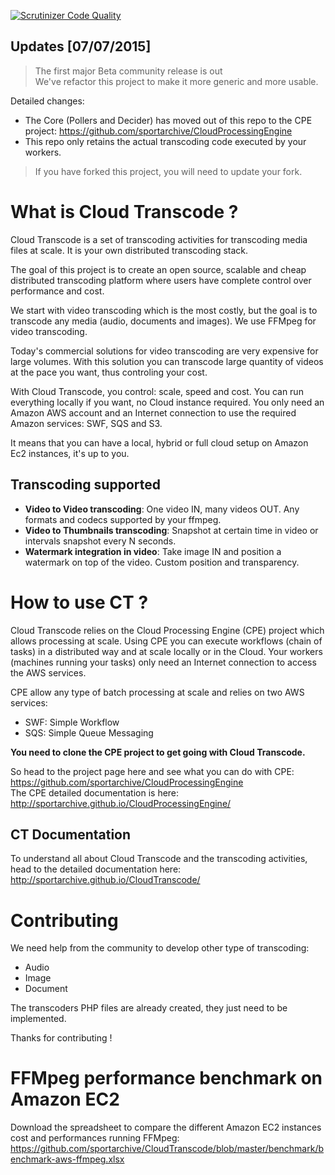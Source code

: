 [![Scrutinizer Code Quality](https://scrutinizer-ci.com/g/sportarchive/CloudTranscode/badges/quality-score.png?b=master)](https://scrutinizer-ci.com/g/sportarchive/CloudTranscode/?branch=master)

## Updates [07/07/2015]
> The first major Beta community release is out<br>
> We've refactor this project to make it more generic and more usable.

Detailed changes:
   - The Core (Pollers and Decider) has moved out of this repo to the CPE project: https://github.com/sportarchive/CloudProcessingEngine
   - This repo only retains the actual transcoding code executed by your workers.

> If you have forked this project, you will need to update your fork.

# What is Cloud Transcode ?
Cloud Transcode is a set of transcoding activities for transcoding media files at scale. It is your own distributed transcoding stack.

The goal of this project is to create an open source, scalable and cheap distributed transcoding platform where users have complete control over
performance and cost. 

We start with video transcoding which is the most costly, but the goal is to transcode any media (audio, documents and images). We use FFMpeg for video transcoding.

Today's commercial solutions for video transcoding are very expensive for large volumes. With this solution you can transcode large quantity of videos at the pace you want, thus controling your cost. 

With Cloud Transcode, you control: scale, speed and cost. You can run everything locally if you want, no Cloud instance required. You only need an Amazon AWS account and an Internet connection to use the required Amazon services: SWF, SQS and S3. 

It means that you can have a local, hybrid or full cloud setup on Amazon Ec2 instances, it's up to you.

## Transcoding supported

   - **Video to Video transcoding**: One video IN, many videos OUT. Any formats and codecs supported by your ffmpeg.
   - **Video to Thumbnails transcoding**: Snapshot at certain time in video or intervals snapshot every N seconds.
   - **Watermark integration in video**: Take image IN and position a watermark on top of the video. Custom position and transparency.

# How to use CT ?

Cloud Transcode relies on the Cloud Processing Engine (CPE) project which allows processing at scale. Using CPE you can execute workflows (chain of tasks) in a distributed way and at scale locally or in the Cloud. Your workers (machines running your tasks) only need an Internet connection to access the AWS services.

CPE allow any type of batch processing at scale and relies on two AWS services:

   - SWF: Simple Workflow
   - SQS: Simple Queue Messaging

**You need to clone the CPE project to get going with Cloud Transcode.**

So head to the project page here and see what you can do with CPE: https://github.com/sportarchive/CloudProcessingEngine<br>
The CPE detailed documentation is here: http://sportarchive.github.io/CloudProcessingEngine/

## CT Documentation

To understand all about Cloud Transcode and the transcoding activities,
head to the detailed documentation here: http://sportarchive.github.io/CloudTranscode/

# Contributing

We need help from the community to develop other type of transcoding:

   - Audio
   - Image
   - Document

The transcoders PHP files are already created, they just need to be implemented.

Thanks for contributing !

# FFMpeg performance benchmark on Amazon EC2

Download the spreadsheet to compare the different Amazon EC2 instances cost and performances running FFMpeg:
https://github.com/sportarchive/CloudTranscode/blob/master/benchmark/benchmark-aws-ffmpeg.xlsx


